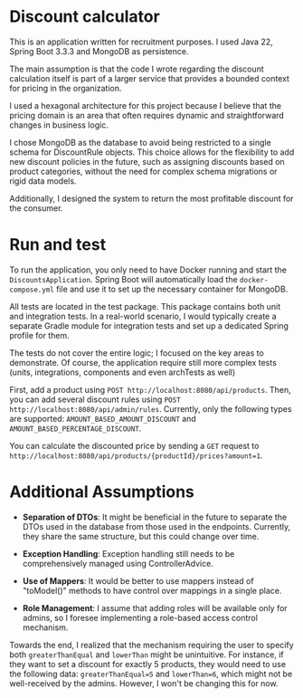 # Discount calculator

This is an application written for recruitment purposes. I used Java 22, Spring Boot 3.3.3 and MongoDB as persistence.

The main assumption is that the code I wrote regarding the discount calculation itself is part of a larger service 
that provides a bounded context for pricing in the organization.

I used a hexagonal architecture for this project because I believe 
that the pricing domain is an area that often requires dynamic and straightforward changes in business logic.

I chose MongoDB as the database to avoid being restricted to a single schema for DiscountRule objects. 
This choice allows for the flexibility to add new discount policies in the future, such as assigning discounts based on product categories, 
without the need for complex schema migrations or rigid data models.

Additionally, I designed the system to return the most profitable discount for the consumer. 

# Run and test

To run the application, you only need to have Docker running and start the `DiscountsApplication`. 
Spring Boot will automatically load the `docker-compose.yml` file and use it to set up the necessary container for MongoDB.

All tests are located in the test package. This package contains both unit and integration tests. In a real-world scenario, I would typically create a separate Gradle module for integration tests and set up a dedicated Spring profile for them.

The tests do not cover the entire logic; I focused on the key areas to demonstrate. 
Of course, the application require still more complex tests (units, integrations, components and even archTests as well)

First, add a product using `POST http://localhost:8080/api/products`. 
Then, you can add several discount rules using `POST http://localhost:8080/api/admin/rules`. 
Currently, only the following types are supported: `AMOUNT_BASED_AMOUNT_DISCOUNT` and `AMOUNT_BASED_PERCENTAGE_DISCOUNT`.

You can calculate the discounted price by sending a `GET` request to `http://localhost:8080/api/products/{productId}/prices?amount=1`.


# Additional Assumptions

 - **Separation of DTOs**: It might be beneficial in the future to separate the DTOs used in the database from those used in the endpoints. Currently, they share the same structure, but this could change over time.

 - **Exception Handling**: Exception handling still needs to be comprehensively managed using ControllerAdvice.

 - **Use of Mappers**: It would be better to use mappers instead of "toModel()" methods to have control over mappings in a single place.

 - **Role Management**: I assume that adding roles will be available only for admins, so I foresee implementing a role-based access control mechanism.

Towards the end, I realized that the mechanism requiring the user to specify both `greaterThanEqual` and `lowerThan` might be unintuitive. 
For instance, if they want to set a discount for exactly 5 products, they would need to use the following data: `greaterThanEqual=5` and `lowerThan=6`, which might not be well-received by the admins. 
However, I won't be changing this for now.